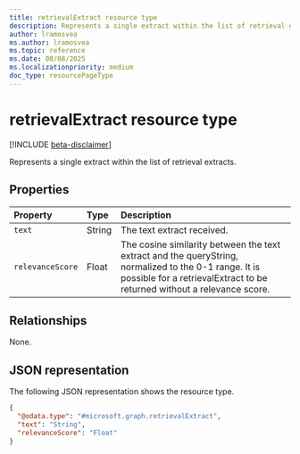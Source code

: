 ```yaml
---
title: retrievalExtract resource type
description: Represents a single extract within the list of retrieval extracts.
author: lramosvea
ms.author: lramosvea
ms.topic: reference
ms.date: 08/08/2025
ms.localizationpriority: medium
doc_type: resourcePageType
---
```


# retrievalExtract resource type

[!INCLUDE [beta-disclaimer](../../../includes/beta-disclaimer.md)]

Represents a single extract within the list of retrieval extracts.

## Properties

| Property | Type   | Description                |
|:---------|:-------|:---------------------------|
| `text`   | String | The text extract received. |
| `relevanceScore`   | Float | The cosine similarity between the text extract and the queryString, normalized to the 0-1 range. It is possible for a retrievalExtract to be returned without a relevance score. |

## Relationships

None.

## JSON representation

The following JSON representation shows the resource type.

```json
{
  "@odata.type": "#microsoft.graph.retrievalExtract",
  "text": "String",
  "relevanceScore": "Float"
}
```
